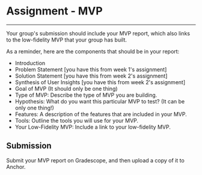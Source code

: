 # Assignment - MVP

---

Your group's submission should include your MVP report, which also links to the low-fidelity MVP that your group has built. 

As a reminder, here are the components that should be in your report: 
- Introduction
- Problem Statement [you have this from week 1's assignment]
- Solution Statement [you have this from week 2's assignment]
- Synthesis of User Insights [you have this from week 2's assignment]
- Goal of MVP (It should only be one thing)
- Type of MVP: Describe the type of MVP you are building. 
- Hypothesis: What do you want this particular MVP to test? (It can be only one thing!)
- Features: A description of the features that are included in your MVP.
- Tools: Outline the tools you will use for your MVP.
- Your Low-Fidelity MVP: Include a link to your low-fidelity MVP.

## Submission

Submit your MVP report on Gradescope, and then upload a copy of it to Anchor. 
